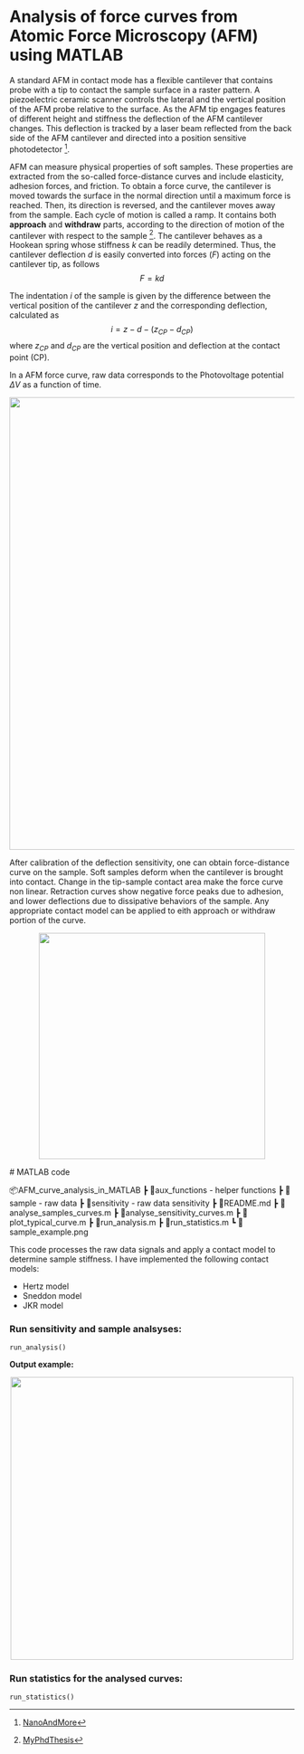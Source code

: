 # Analysis of force curves from Atomic Force Microscopy (AFM) using MATLAB


A standard AFM in contact mode has a flexible cantilever that contains probe with a tip to contact the sample surface in a raster pattern. A piezoelectric ceramic scanner controls the lateral and the vertical position of the AFM probe relative to the surface. As the AFM tip engages features of different height and stiffness the deflection of the AFM cantilever changes. This deflection is tracked by a laser beam reflected from the back side of the AFM cantilever and directed into a position sensitive photodetector [^1].


AFM can measure physical properties of soft samples. These properties are extracted from the so-called force-distance curves and include elasticity, adhesion forces, and friction. To obtain a force curve, the cantilever is moved towards the surface in the normal direction until a maximum force is reached. Then, its direction is reversed, and the cantilever moves away from the sample. Each cycle of motion is called a ramp. It contains both **approach** and **withdraw** parts, according to the direction of motion of the cantilever with respect to the sample [^2]. The cantilever behaves as a Hookean spring whose stiffness $k$ can be readily determined. Thus, the cantilever deflection $d$ is easily converted into forces ($F$) acting on the cantilever tip, as follows
$$F = kd $$

The indentation $i$ of the sample is given by the difference between the vertical position of the
cantilever $z$ and the corresponding deflection, calculated as
$$i = z - d - (z_{CP} - d_{CP})$$
where $z_{CP}$ and $d_{CP}$ are the vertical position and deflection at the contact point (CP).

In a AFM force curve, raw data corresponds to the Photovoltage potential $\Delta V$ as a function of time.
<p align="center">
<img src="https://user-images.githubusercontent.com/11409748/180245328-3cb2081d-15b5-41a2-bdee-20ec548a5a58.gif" width="800">
</p>


After calibration of the deflection sensitivity, one can obtain force-distance curve on the sample. Soft samples deform when the cantilever is brought into contact. Change in the tip-sample contact area make the force curve non linear. Retraction curves show negative force peaks due to adhesion, and lower deflections due to dissipative behaviors of the sample. Any appropriate contact model can be applied to eith approach or withdraw portion of the curve. 
<p align="center">
<img src="https://user-images.githubusercontent.com/11409748/180231272-2d1de43b-41cb-43cf-9f5c-0af1ed9fe628.png" width="400">
</p>
# MATLAB code

📦AFM_curve_analysis_in_MATLAB
 ┣ 📂aux_functions  - helper functions
 ┣ 📂sample - raw data
 ┣ 📂sensitivity - raw data sensitivity
 ┣ 📜README.md
 ┣ 📜analyse_samples_curves.m
 ┣ 📜analyse_sensitivity_curves.m
 ┣ 📜plot_typical_curve.m
 ┣ 📜run_analysis.m
 ┣ 📜run_statistics.m
 ┗ 📜sample_example.png

This code processes the raw data signals and apply a contact model to determine sample stiffness. I have implemented the following contact models:

- Hertz model
- Sneddon model
- JKR model

### Run sensitivity and sample analsyses:
```
run_analysis()
```


**Output example:**
<p align="center">
<img src="https://user-images.githubusercontent.com/11409748/180245394-5c91a77d-b54d-4f55-9890-1ac9ed3cfa3b.png" width="500">
</p>


### Run statistics for the analysed curves:
```
run_statistics()
```




[^1]: [NanoAndMore](https://www.nanoandmore.com/what-is-atomic-force-microscopy)
[^2]: [MyPhdThesis](https://repositorio-aberto.up.pt/handle/10216/127484)
